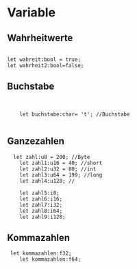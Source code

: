 # Variable

## Wahrheitwerte
```

let wahreit:bool = true;
let wahrheit2:bool=false;

```

## Buchstabe

```


    let buchstabe:char= 't'; //Buchstabe


```
## Ganzezahlen
```  
  let zahl:u8 = 200; //Byte
    let zahl1:u16 = 40; //short
    let zahl2:u32 = 80; //int
    let zahl3:u64 = 199; //long
    let zahl4:u128; //
    
    let zahl5:i8;
    let zahl6:i16;
    let zahl7:i32;
    let zahl8:i64;
    let zahl9:i128;

```

## Kommazahlen

```
 let kommazahlen:f32;
    let kommazahlen:f64;


```